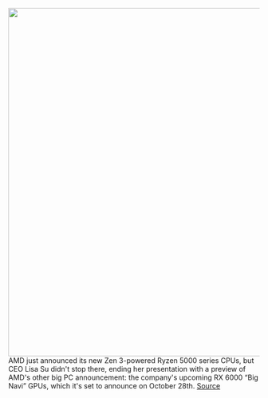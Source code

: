 <img src='https://cdn.vox-cdn.com/thumbor/3BPRBAzTSJh6M2m81W8U5GOv12A=/0x0:2208x1146/1200x800/filters:focal(928x397:1280x749)/cdn.vox-cdn.com/uploads/chorus_image/image/67602475/Screen_Shot_2020_10_08_at_1.05.17_PM.0.png' width='700px' /><br/>
AMD just announced its new Zen 3-powered Ryzen 5000 series CPUs, but CEO Lisa Su didn't stop there, ending her presentation with a preview of AMD's other big PC announcement: the company's upcoming RX 6000 “Big Navi” GPUs, which it's set to announce on October 28th.
<a href='https://www.theverge.com/2020/10/8/21507911/amd-teases-rx-6000-gpu-big-navi-4k-gaming-60fps-benchmarks-hardware-rdna-2'> Source <a/>